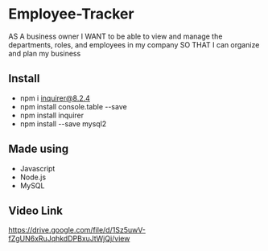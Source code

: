 # Employee-Tracker

AS A business owner
I WANT to be able to view and manage the departments, roles, and employees in my company
SO THAT I can organize and plan my business

## Install
* npm i inquirer@8.2.4
* npm install console.table --save
* npm install inquirer
* npm install --save mysql2

## Made using
* Javascript
* Node.js
* MySQL

## Video Link
https://drive.google.com/file/d/1Sz5uwV-fZgUN6xRuJqhkdDPBxuJtWjQj/view